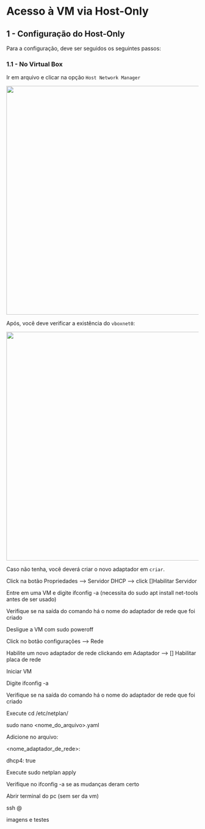 # Acesso à VM via Host-Only

## 1 - Configuração do Host-Only

Para a configuração, deve ser seguidos os seguintes passos:

### 1.1 - No Virtual Box

Ir em arquivo e clicar na opção ```Host Network Manager```

<img src="Imagens/" alt="" width=600>

Após, você deve verificar a existência do ```vboxnet0```:

<img src="Imagens/" alt="" width=600>

Caso não tenha, você deverá criar o novo adaptador em ```criar```.

Click na botão Propriedades --> Servidor DHCP --> click []Habilitar Servidor

Entre em uma VM e digite ifconfig -a (necessita do sudo apt install net-tools antes de ser usado)

Verifique se na saída do comando há o nome do adaptador de rede que foi criado

Desligue a VM com sudo poweroff

Click no botão configurações --> Rede

Habilite um novo adaptador de rede clickando em Adaptador <n> --> [] Habilitar placa de rede

Iniciar VM

Digite ifconfig -a

Verifique se na saída do comando há o nome do adaptador de rede que foi criado

Execute cd /etc/netplan/

sudo nano <nome_do_arquivo>.yaml
  
  Adicione no arquivo:

<nome_adaptador_de_rede>:

   dhcp4: true

Execute sudo netplan apply

Verifique no ifconfig -a se as mudanças deram certo

Abrir terminal do pc (sem ser da vm)

ssh <user>@<ip>
  
  imagens e testes
